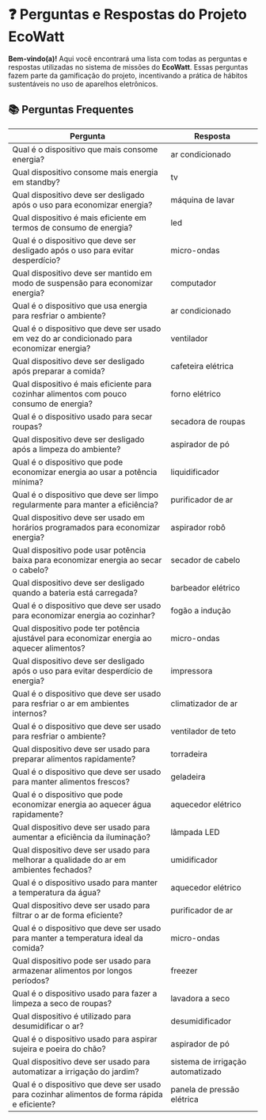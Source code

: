 # ❓ Perguntas e Respostas do Projeto EcoWatt

**Bem-vindo(a)!** Aqui você encontrará uma lista com todas as perguntas e respostas utilizadas no sistema de missões do **EcoWatt**. Essas perguntas fazem parte da gamificação do projeto, incentivando a prática de hábitos sustentáveis no uso de aparelhos eletrônicos.

## 📚 Perguntas Frequentes

| **Pergunta**                                                              | **Resposta**           |
| ------------------------------------------------------------------------- | ---------------------- |
| Qual é o dispositivo que mais consome energia?                            | ar condicionado        |
| Qual dispositivo consome mais energia em standby?                         | tv                     |
| Qual dispositivo deve ser desligado após o uso para economizar energia?   | máquina de lavar       |
| Qual dispositivo é mais eficiente em termos de consumo de energia?        | led                    |
| Qual é o dispositivo que deve ser desligado após o uso para evitar desperdício? | micro-ondas            |
| Qual dispositivo deve ser mantido em modo de suspensão para economizar energia? | computador             |
| Qual é o dispositivo que usa energia para resfriar o ambiente?            | ar condicionado        |
| Qual é o dispositivo que deve ser usado em vez do ar condicionado para economizar energia? | ventilador             |
| Qual dispositivo deve ser desligado após preparar a comida?               | cafeteira elétrica     |
| Qual dispositivo é mais eficiente para cozinhar alimentos com pouco consumo de energia? | forno elétrico         |
| Qual é o dispositivo usado para secar roupas?                             | secadora de roupas     |
| Qual dispositivo deve ser desligado após a limpeza do ambiente?           | aspirador de pó        |
| Qual é o dispositivo que pode economizar energia ao usar a potência mínima? | liquidificador         |
| Qual é o dispositivo que deve ser limpo regularmente para manter a eficiência? | purificador de ar      |
| Qual dispositivo deve ser usado em horários programados para economizar energia? | aspirador robô         |
| Qual dispositivo pode usar potência baixa para economizar energia ao secar o cabelo? | secador de cabelo      |
| Qual dispositivo deve ser desligado quando a bateria está carregada?      | barbeador elétrico     |
| Qual é o dispositivo que deve ser usado para economizar energia ao cozinhar? | fogão a indução        |
| Qual dispositivo pode ter potência ajustável para economizar energia ao aquecer alimentos? | micro-ondas            |
| Qual dispositivo deve ser desligado após o uso para evitar desperdício de energia? | impressora             |
| Qual é o dispositivo que deve ser usado para resfriar o ar em ambientes internos? | climatizador de ar     |
| Qual é o dispositivo que deve ser usado para resfriar o ambiente?         | ventilador de teto     |
| Qual dispositivo deve ser usado para preparar alimentos rapidamente?      | torradeira             |
| Qual é o dispositivo que deve ser usado para manter alimentos frescos?    | geladeira              |
| Qual é o dispositivo que pode economizar energia ao aquecer água rapidamente? | aquecedor elétrico     |
| Qual dispositivo deve ser usado para aumentar a eficiência da iluminação? | lâmpada LED            |
| Qual dispositivo deve ser usado para melhorar a qualidade do ar em ambientes fechados? | umidificador           |
| Qual é o dispositivo usado para manter a temperatura da água?             | aquecedor elétrico     |
| Qual dispositivo deve ser usado para filtrar o ar de forma eficiente?     | purificador de ar      |
| Qual é o dispositivo que deve ser usado para manter a temperatura ideal da comida? | micro-ondas            |
| Qual dispositivo pode ser usado para armazenar alimentos por longos períodos? | freezer                |
| Qual é o dispositivo usado para fazer a limpeza a seco de roupas?         | lavadora a seco        |
| Qual dispositivo é utilizado para desumidificar o ar?                     | desumidificador        |
| Qual é o dispositivo usado para aspirar sujeira e poeira do chão?         | aspirador de pó        |
| Qual dispositivo deve ser usado para automatizar a irrigação do jardim?   | sistema de irrigação automatizado |
| Qual é o dispositivo que deve ser usado para cozinhar alimentos de forma rápida e eficiente? | panela de pressão elétrica |

